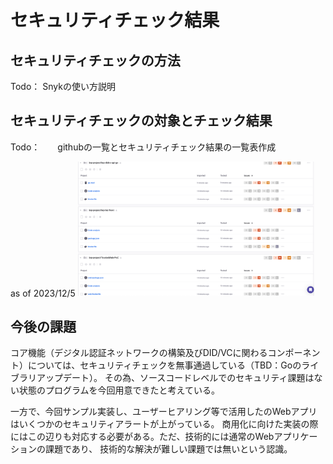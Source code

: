 # セキュリティチェック結果

## セキュリティチェックの方法
Todo： Snykの使い方説明

## セキュリティチェックの対象とチェック結果

Todo：　　githubの一覧とセキュリティチェック結果の一覧表作成

as of 2023/12/5
<img src="../img/Screenshot 2023-12-05 at 11.01.01.png" width="75%">

## 今後の課題

コア機能（デジタル認証ネットワークの構築及びDID/VCに関わるコンポーネント）については、セキュリティチェックを無事通過している（TBD：Goのライブラリアップデート）。
その為、ソースコードレベルでのセキュリティ課題はない状態のプログラムを今回用意できたと考えている。

一方で、今回サンプル実装し、ユーザーヒアリング等で活用したのWebアプリはいくつかのセキュリティアラートが上がっている。
商用化に向けた実装の際にはこの辺りも対応する必要がある。ただ、技術的には通常のWebアプリケーションの課題であり、
技術的な解決が難しい課題では無いという認識。
